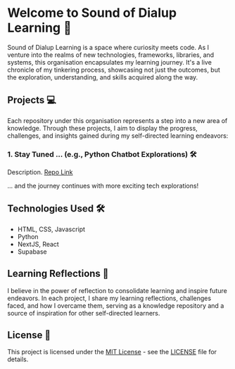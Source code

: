 # Welcome to Sound of Dialup Learning 🎉

Sound of Dialup Learning is a space where curiosity meets code. As I venture into the realms of new technologies, frameworks, libraries, and systems, this organisation encapsulates my learning journey. It's a live chronicle of my tinkering process, showcasing not just the outcomes, but the exploration, understanding, and skills acquired along the way.

## Projects 💻

Each repository under this organisation represents a step into a new area of knowledge. Through these projects, I aim to display the progress, challenges, and insights gained during my self-directed learning endeavors:

### 1. Stay Tuned ... (e.g., Python Chatbot Explorations) 🛠️
Description. [Repo Link](link_to_project_1_repo)

... and the journey continues with more exciting tech explorations!

## Technologies Used 🛠️

- HTML, CSS, Javascript
- Python
- NextJS, React
- Supabase

## Learning Reflections 🔄

I believe in the power of reflection to consolidate learning and inspire future endeavors. In each project, I share my learning reflections, challenges faced, and how I overcame them, serving as a knowledge repository and a source of inspiration for other self-directed learners.

## License 📄

This project is licensed under the [MIT License](LICENSE) - see the [LICENSE](LICENSE) file for details.

